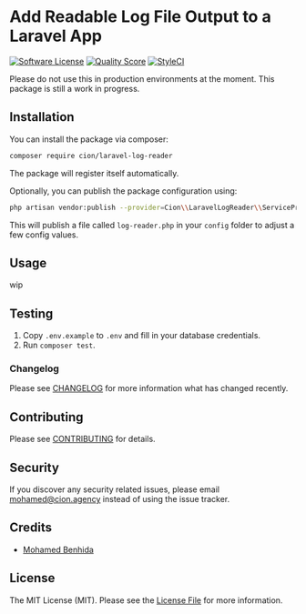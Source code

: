 # Add Readable Log File Output to a Laravel App

[![Software License](https://img.shields.io/badge/license-MIT-brightgreen.svg?style=flat-square)](LICENSE.md)
[![Quality Score](https://img.shields.io/scrutinizer/g/ci-on/laravel-log-reader.svg?style=flat-square)](https://scrutinizer-ci.com/g/ci-on/laravel-log-reader)
[![StyleCI](https://styleci.io/repos/175110511/shield?branch=master)](https://styleci.io/repos/175110511)

Please do not use this in production environments at the moment. This package is still a work in progress.

## Installation

You can install the package via composer:

```bash
composer require cion/laravel-log-reader
```

The package will register itself automatically.

Optionally, you can publish the package configuration using:

```bash
php artisan vendor:publish --provider=Cion\\LaravelLogReader\\ServiceProvider
```

This will publish a file called `log-reader.php` in your `config` folder to adjust a few config values.

## Usage

wip

## Testing

1. Copy `.env.example` to `.env` and fill in your database credentials.
2. Run `composer test`.

### Changelog

Please see [CHANGELOG](CHANGELOG.md) for more information what has changed recently.

## Contributing

Please see [CONTRIBUTING](CONTRIBUTING.md) for details.

## Security

If you discover any security related issues, please email mohamed@cion.agency instead of using the issue tracker.

## Credits

- [Mohamed Benhida](https://github.com/simoebenhida)

## License

The MIT License (MIT). Please see the [License File](LICENSE.md) for more information.

